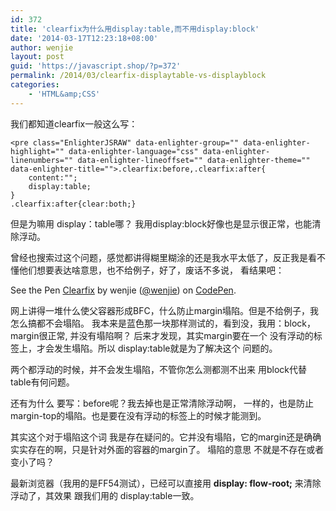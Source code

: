 ```yaml
---
id: 372
title: 'clearfix为什么用display:table,而不用display:block'
date: '2014-03-17T12:23:18+08:00'
author: wenjie
layout: post
guid: 'https://javascript.shop/?p=372'
permalink: /2014/03/clearfix-displaytable-vs-displayblock
categories:
    - 'HTML&amp;CSS'
---
```


我们都知道clearfix一般这么写：

```
<pre class="EnlighterJSRAW" data-enlighter-group="" data-enlighter-highlight="" data-enlighter-language="css" data-enlighter-linenumbers="" data-enlighter-lineoffset="" data-enlighter-theme="" data-enlighter-title="">.clearfix:before,.clearfix:after{
    content:"";
    display:table;
}
.clearfix:after{clear:both;}
```

但是为嘛用 display：table哪？ 我用display:block好像也是显示很正常，也能清除浮动。

曾经也搜索过这个问题，感觉都讲得糊里糊涂的还是我水平太低了，反正我是看不懂他们想要表达啥意思，也不给例子，好了，废话不多说， 看结果吧：

See the Pen [Clearfix](https://codepen.io/wenjie/pen/mwgVWY/) by wenjie ([@wenjie](https://codepen.io/wenjie)) on [CodePen](https://codepen.io/).

网上讲得一堆什么使父容器形成BFC，什么防止margin塌陷。但是不给例子，我怎么搞都不会塌陷。 我本来是蓝色那一块那样测试的，看到没，我用：block，margin很正常, 并没有塌陷啊？ 后来才发现，其实margin要在一个 没有浮动的标签上，才会发生塌陷。所以 display:table就是为了解决这个 问题的。

两个都浮动的时候，并不会发生塌陷，不管你怎么测都测不出来 用block代替table有何问题。

还有为什么 要写：before呢？我去掉也是正常清除浮动啊， 一样的，也是防止margin-top的塌陷。也是要在没有浮动的标签上的时候才能测到。

其实这个对于塌陷这个词 我是存在疑问的。它并没有塌陷，它的margin还是确确实实存在的啊，只是针对外面的容器的margin了。 塌陷的意思 不就是不存在或者变小了吗？

最新浏览器（我用的是FF54测试），已经可以直接用  **display: flow-root;** 来清除浮动了，其效果 跟我们用的 display:table一致。